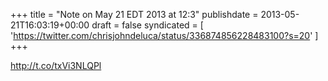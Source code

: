 +++
title = "Note on May 21 EDT 2013 at 12:3"
publishdate = 2013-05-21T16:03:19+00:00
draft = false
syndicated = [ 'https://twitter.com/chrisjohndeluca/status/336874856228483100?s=20' ]
+++

http://t.co/txVi3NLQPl
